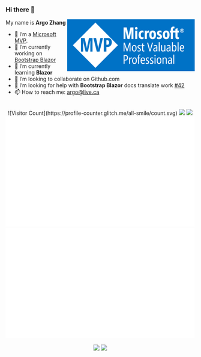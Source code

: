### Hi there 👋

<!--
**ArgoZhang/ArgoZhang** is a ✨ _special_ ✨ repository because its `README.md` (this file) appears on your GitHub profile.

Here are some ideas to get you started:

- 🔭 I’m currently working on [Bootstrap Blazor](https://github.com/dotnetcore/BootstrapBlazor)
- 🌱 I’m currently learning Blazor
- 👯 I’m looking to collaborate on ...
- 🤔 I’m looking for help with **Bootstrap Blazor** docs translate work [Issue](https://github.com/dotnetcore/BootstrapBlazor/issues/42)
- 💬 Ask me about ...
- 📫 How to reach me: ...
- 😄 Pronouns: ...
- ⚡ Fun fact: ...
-->

<a href="https://mvp.microsoft.com/en-us/PublicProfile/5004174" target="_blank">
  <img align="right" width="340px" src="https://github.com/ArgoZhang/ArgoZhang/blob/main/440px-Microsoft_MVP_banner.png?wt.mc_id=DT-MVP-5004174" />
</a>

My name is **Argo Zhang**

- 👤 I’m a [Microsoft MVP](https://mvp.microsoft.com/en-us/PublicProfile/5004174).
- 🔭 I’m currently working on [Bootstrap Blazor](https://github.com/dotnetcore/BootstrapBlazor)
- 🌱 I’m currently learning **Blazor**
- 👯 I’m looking to collaborate on Github.com
- 🤔 I’m looking for help with **Bootstrap Blazor** docs translate work [#42](https://github.com/dotnetcore/BootstrapBlazor/issues/42)
- 📫 How to reach me: argo@live.ca

<br />

<div align="center">
  ![Visitor Count](https://profile-counter.glitch.me/all-smile/count.svg)
  <img src="https://streak-stats.demolab.com?user=argozhang&theme=chartreuse-dark&border_radius=10&card_width=495" />
  <img src="https://github-readme-stats.vercel.app/api?username=argozhang&show_icons=true&count_private=true&include_all_commits=true&theme=chartreuse-dark&border_radius=10&card_width=495" />
  <br />
  
  <img src="https://github.com/ArgoZhang/github-stats/blob/master/generated/overview.svg" />
  <img src="https://github.com/ArgoZhang/github-stats/blob/master/generated/languages.svg" />
  <br />
  
  <a href="https://github.com/dotnetcore/BootstrapBlazor"><img src="https://github-readme-stats.vercel.app/api/pin/?username=dotnetcore&repo=BootstrapBlazor" /></a>
  <a href="https://github.com/ArgoZhang/BootstrapAdmin"><img src="https://github-readme-stats.vercel.app/api/pin/?username=ArgoZhang&repo=BootstrapAdmin" /></a>
  <br />

</div>
